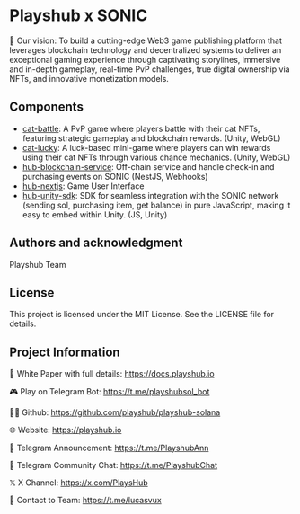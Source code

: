 # Playshub x SONIC

🚀 Our vision: To build a cutting-edge Web3 game publishing platform that leverages blockchain technology and decentralized systems to deliver an exceptional gaming experience through captivating storylines, immersive and in-depth gameplay, real-time PvP challenges, true digital ownership via NFTs, and innovative monetization models.

## Components

- [cat-battle](./cat-battle/README.md): A PvP game where players battle with their cat NFTs, featuring strategic gameplay and blockchain rewards. (Unity, WebGL)
- [cat-lucky](./cat-lucky/README.md): A luck-based mini-game where players can win rewards using their cat NFTs through various chance mechanics. (Unity, WebGL)
- [hub-blockchain-service](./hub-blockchain-service/README.md): Off-chain service and handle check-in and purchasing events on SONIC (NestJS, Webhooks)
- [hub-nextjs](./hub-nextjs/README.md): Game User Interface
- [hub-unity-sdk](./hub-unity-sdk//README.md): SDK for seamless integration with the SONIC network (sending sol, purchasing item, get balance) in pure JavaScript, making it easy to embed within Unity. (JS, Unity)

## Authors and acknowledgment

Playshub Team

## License

This project is licensed under the MIT License. See the LICENSE file for details.

## Project Information

📝 White Paper with full details: https://docs.playshub.io

🎮 Play on Telegram Bot: https://t.me/playshubsol_bot

👨‍💻 Github: https://github.com/playshub/playshub-solana

🌐 Website: https://playshub.io

📢 Telegram Announcement: https://t.me/PlayshubAnn

💬 Telegram Community Chat: https://t.me/PlayshubChat

𝕏 X Channel: https://x.com/PlaysHub

📩 Contact to Team: https://t.me/lucasvux
